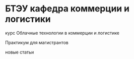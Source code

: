 # БТЭУ кафедра коммерции и логистики

курс Облачные технологии в коммерции и логистике

Практикум для магистрантов

новые статьи
